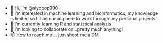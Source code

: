 - 👋 Hi, I’m @slycoop000
- 👀 I’m interested in machine learning and bioinformatics, my knowledge is limited so I'll be coming here to work through any personal projects. 
- 🌱 I’m currently learning R and statistical analysis
- 💞️ I’m looking to collaborate on...pretty much anything!
- 📫 How to reach me ... just shoot me a DM

<!---
slycoop000/slycoop000 is a ✨ special ✨ repository because its `README.md` (this file) appears on your GitHub profile.
You can click the Preview link to take a look at your changes.
--->
